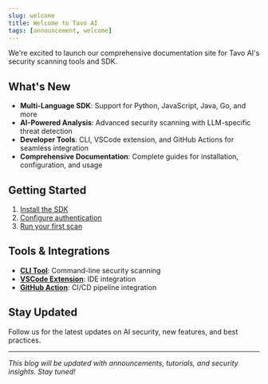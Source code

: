 ```yaml
---
slug: welcome
title: Welcome to Tavo AI
tags: [announcement, welcome]
---
```


We're excited to launch our comprehensive documentation site for Tavo AI's security scanning tools and SDK.

## What's New

- **Multi-Language SDK**: Support for Python, JavaScript, Java, Go, and more
- **AI-Powered Analysis**: Advanced security scanning with LLM-specific threat detection
- **Developer Tools**: CLI, VSCode extension, and GitHub Actions for seamless integration
- **Comprehensive Documentation**: Complete guides for installation, configuration, and usage

## Getting Started

1. [Install the SDK](/docs/getting-started/installation)
2. [Configure authentication](/docs/getting-started/authentication)
3. [Run your first scan](/docs/getting-started/configuration)

## Tools & Integrations

- **[CLI Tool](/docs/tools/cli)**: Command-line security scanning
- **[VSCode Extension](/docs/tools/vscode-plugin)**: IDE integration
- **[GitHub Action](/docs/tools/github-action)**: CI/CD pipeline integration

## Stay Updated

Follow us for the latest updates on AI security, new features, and best practices.

---

*This blog will be updated with announcements, tutorials, and security insights. Stay tuned!*
